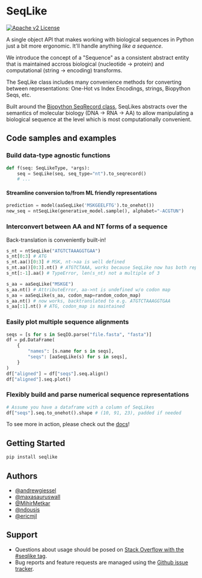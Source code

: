 # SeqLike

[![Apache v2 License](https://img.shields.io/badge/license-Apache%202-blue)](https://github.com/modernatx/seqlike/blob/main/LICENSE)

A single object API that makes working with biological sequences in Python
just a bit more ergonomic. It'll handle anything _like a sequence_.

We introduce the concept of a "Sequence" as a consistent abstract entity that is maintained accross biological (nucleotide -> protein) and computational (string -> encoding) transforms.

The SeqLike class includes many convenience methods
for converting between representations:
One-Hot vs Index Encodings,
strings,
Biopython Seqs,
etc.

Built around the [Biopython SeqRecord class](https://biopython.org/wiki/SeqRecord),
SeqLikes abstracts over the semantics of molecular biology (DNA -> RNA -> AA)
to allow manipulating a biological sequence
at the level which is most computationally convenient.

## Code samples and examples

### Build data-type agnostic functions

```python
def f(seq: SeqLikeType, *args):
	seq = SeqLike(seq, seq_type="nt").to_seqrecord()
	# ...
```

#### Streamline conversion to/from ML friendly representations

```python
prediction = model(aaSeqLike('MSKGEELFTG').to_onehot())
new_seq = ntSeqLike(generative_model.sample(), alphabet="-ACGTUN")
```

### Interconvert between AA and NT forms of a sequence

Back-translation is conveniently built-in!

```python
s_nt = ntSeqLike("ATGTCTAAAGGTGAA")
s_nt[0:3] # ATG
s_nt.aa()[0:3] # MSK, nt->aa is well defined
s_nt.aa()[0:3].nt() # ATGTCTAAA, works because SeqLike now has both reps
s_nt[:-1].aa() # TypeError, len(s_nt) not a multiple of 3

s_aa = aaSeqLike("MSKGE")
s_aa.nt() # AttributeError, aa->nt is undefined w/o codon map
s_aa = aaSeqLike(s_aa, codon_map=random_codon_map)
s_aa.nt() # now works, backtranslated to e.g. ATGTCTAAAGGTGAA
s_aa[:1].nt() # ATG, codon_map is maintained
```

### Easily plot multiple sequence alignments

```python
seqs = [s for s in SeqIO.parse("file.fasta", "fasta")]
df = pd.DataFrame(
    {
        "names": [s.name for s in seqs],
        "seqs": [aaSeqLike(s) for s in seqs],
    }
)
df["aligned"] = df["seqs"].seq.align()
df["aligned"].seq.plot()
```

### Flexibly build and parse numerical sequence representations

```python
# Assume you have a dataframe with a column of SeqLikes
df["seqs"].seq.to_onehot().shape # (10, 91, 23), padded if needed
```

To see more in action,
please check out the [docs](https://modernatx.github.io/seqlike/)!

<!-- ![Logo](https://dev-to-uploads.s3.amazonaws.com/uploads/articles/th5xamgrr6se0x5ro4g6.png) -->


## Getting Started

```python
pip install seqlike
```

## Authors

- [@andrewgiessel](https://github.com/andrewgiessel)
- [@maxasauruswall](https://github.com/maxasauruswall)
- [@MihirMetkar](https://github.com/MihirMetkar)
- [@ndousis](https://github.com/ndousis)
- [@ericmjl](https://github.com/ericmjl)

## Support

- Questions about usage should be posed on [Stack Overflow with the #seqlike tag][SO].
- Bug reports and feature requests are managed using the [Github issue tracker][gh_issues].

[SO]: https://stackoverflow.com/questions/tagged/seqlike
[gh_issues]: https://github.com/modernatx/seqlike/issues

